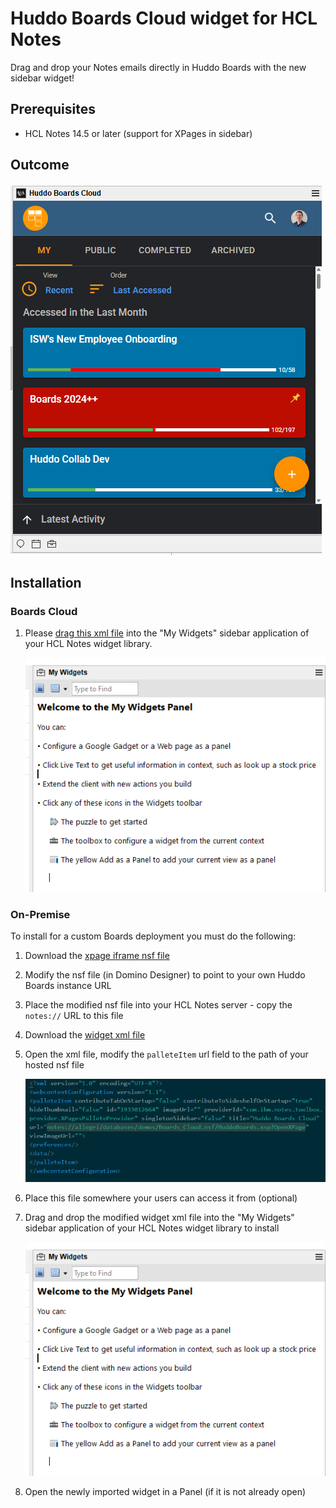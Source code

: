 # Huddo Boards Cloud widget for HCL Notes

Drag and drop your Notes emails directly in Huddo Boards with the new sidebar widget!

## Prerequisites

-   HCL Notes 14.5 or later (support for XPages in sidebar)

## Outcome

![Huddo Boards Cloud widget for HCL Notes](./notes-sidebar-boards.png)

## Installation

### Boards Cloud

1. Please [drag this xml file](./boards-cloud-widget.xml) into the "My Widgets" sidebar application of your HCL Notes widget library.

    ![Drag the widget xml file](./my-widgets.png)

### On-Premise

To install for a custom Boards deployment you must do the following:

1. Download the <a href="./boards-cloud.nsf" download>xpage iframe nsf file</a>
1. Modify the nsf file (in Domino Designer) to point to your own Huddo Boards instance URL
1. Place the modified nsf file into your HCL Notes server - copy the `notes://` URL to this file
1. Download the <a href="./boards-cloud-widget.xml" download>widget xml file</a>
1. Open the xml file, modify the `palleteItem` url field to the path of your hosted nsf file

    ![Modify the widget xml file](./xml-url.png)

1. Place this file somewhere your users can access it from (optional)
1. Drag and drop the modified widget xml file into the "My Widgets" sidebar application of your HCL Notes widget library to install

    ![Drag the widget xml file](./my-widgets.png)

1. Open the newly imported widget in a Panel (if it is not already open)
